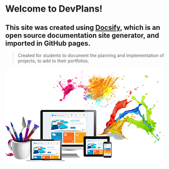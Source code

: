 # Welcome to DevPlans!

## This site was created using [**Docsify**](https://docsify.js.org), which is an open source documentation site generator, and imported in GitHub pages. 

> Created for students to document the planning and implementation of projects, to add to their portfolios.

![Welcome to DevPlans](./images/cover.jpg)

